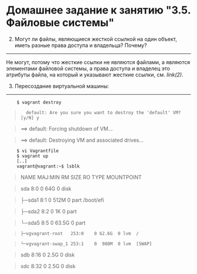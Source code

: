 Домашнее задание к занятию "3.5. Файловые системы"
===
2. Могут ли файлы, являющиеся жесткой ссылкой на один объект, иметь разные права доступа и владельца? Почему?
---
Не могут, потому что жесткие ссылки не являются файлами, а являются элементами файловой системы, а права доступа и владелец это атрибуты файла, на который и указывают жесткие ссылки, см. *link(2)*.

3. Пересоздание виртуальной машины:
---

		$ vagrant destroy
>	    default: Are you sure you want to destroy the 'default' VM? [y/N] y

>	==> default: Forcing shutdown of VM...

>	==> default: Destroying VM and associated drives...

		$ vi Vagrantfile
		$ vagrant up
		[..]
		vagrant@vagrant:~$ lsblk

>	NAME                 MAJ:MIN RM  SIZE RO TYPE MOUNTPOINT

>	sda                    8:0    0   64G  0 disk 

>	├─sda1                 8:1    0  512M  0 part /boot/efi

>	├─sda2                 8:2    0    1K  0 part 

>	└─sda5                 8:5    0 63.5G  0 part 

>	  ├─vgvagrant-root   253:0    0 62.6G  0 lvm  /

>	  └─vgvagrant-swap_1 253:1    0  980M  0 lvm  [SWAP]

>	sdb                    8:16   0  2.5G  0 disk 

>	sdc                    8:32   0  2.5G  0 disk 

